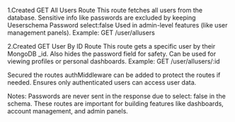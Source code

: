 1.Created GET All Users Route
This route fetches all users from the database.
Sensitive info like passwords are excluded by keeping Ueserschema Password select:false
Used in admin-level features (like user management panels).
Example: GET /user/allusers

2.Created GET User By ID Route
This route gets a specific user by their MongoDB _id.
Also hides the password field for safety.
Can be used for viewing profiles or personal dashboards.
Example: GET /user/allusers/:id

Secured the routes
authMiddleware can be added to protect the routes if needed.
Ensures only authenticated users can access user data.

Notes:
Passwords are never sent in the response due to select: false in the schema.
These routes are important for building features like dashboards, account management, and admin panels.

